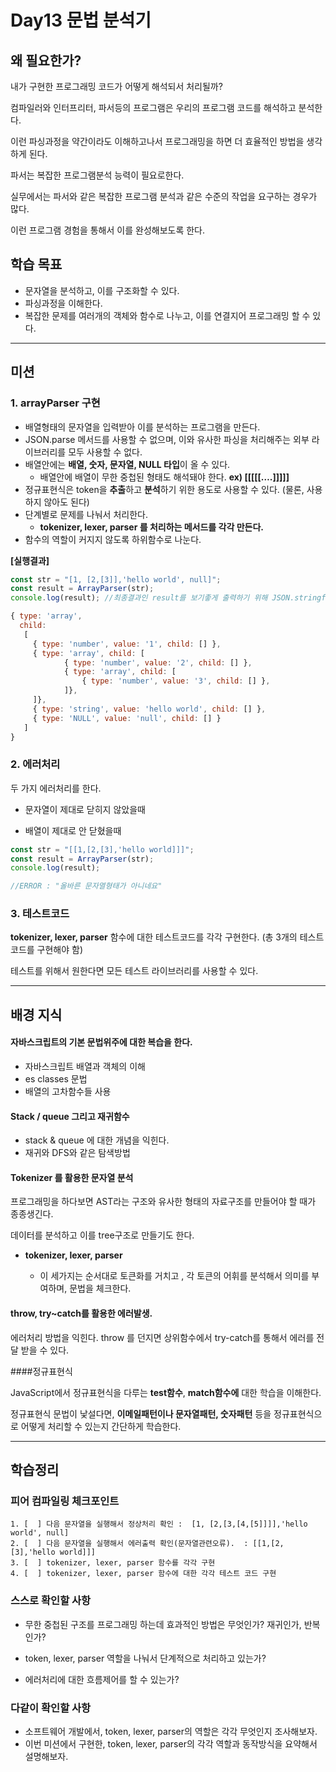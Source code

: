 # Day13 문법 분석기

## 왜 필요한가?
내가 구현한 프로그래밍 코드가 어떻게 해석되서 처리될까? 

컴파일러와 인터프리터, 파서등의 프로그램은 우리의 프로그램 코드를 해석하고 분석한다. 

이런 파싱과정을 약간이라도 이해하고나서 프로그래밍을 하면 더 효율적인 방법을 생각하게 된다. 



파서는 복잡한 프로그램분석 능력이 필요로한다.  

실무에서는 파서와 같은 복잡한 프로그램 분석과 같은 수준의 작업을 요구하는 경우가 많다. 

이런 프로그램 경험을 통해서 이를 완성해보도록 한다. 




## 학습 목표
- 문자열을 분석하고, 이를 구조화할 수 있다.
- 파싱과정을 이해한다.
- 복잡한 문제를 여러개의 객체와 함수로 나누고, 이를 연결지어 프로그래밍 할 수 있다.



----


## 미션

### 1. arrayParser 구현

- 배열형태의 문자열을 입력받아 이를 분석하는 프로그램을 만든다.
- JSON.parse 메서드를 사용할 수 없으며, 이와 유사한 파싱을 처리해주는 외부 라이브러리를 모두 사용할 수 없다.
- 배열안에는 **배열, 숫자, 문자열, NULL 타입**이 올 수 있다.
  - 배열안에 배열이 무한 중첩된 형태도 해석돼야 한다.   **ex) [[[[[….]]]]]**
- 정규표현식은 token을 **추출**하고 **분석**하기 위한 용도로 사용할 수 있다. (물론, 사용하지 않아도 된다)
- 단계별로 문제를 나눠서 처리한다. 
  - **tokenizer, lexer, parser 를 처리하는 메서드를 각각 만든다.**
- 함수의 역할이 커지지 않도록 하위함수로 나눈다.



**[실행결과]**

```javascript
const str = "[1, [2,[3]],'hello world', null]";
const result = ArrayParser(str);
console.log(result); //최종결과인 result를 보기좋게 출력하기 위해 JSON.stringfiy(result)를 사용할 수 있음

{ type: 'array',
  child: 
   [ 
     { type: 'number', value: '1', child: [] },
     { type: 'array', child: [
		    { type: 'number', value: '2', child: [] },
        	{ type: 'array', child: [
		    	{ type: 'number', value: '3', child: [] },          
     		]},
     ]},
     { type: 'string', value: 'hello world', child: [] },
     { type: 'NULL', value: 'null', child: [] } 
   ] 
}

```



### 2. 에러처리

두 가지 에러처리를 한다. 

- 문자열이 제대로 닫히지 않았을때

- 배열이 제대로 안 닫혔을때



```javascript
const str = "[[1,[2,[3],'hello world]]]";
const result = ArrayParser(str);
console.log(result); 

//ERROR : "올바른 문자열형태가 아니네요"
```



### 3. 테스트코드

**tokenizer, lexer, parser** 함수에 대한 테스트코드를 각각 구현한다. (총 3개의 테스트코드를 구현해야 함)

테스트를 위해서 원한다면 모든 테스트 라이브러리를 사용할 수 있다. 



------

## 배경 지식



#### 자바스크립트의 기본 문법위주에 대한 복습을 한다.

- 자바스크립트 배열과 객체의 이해
- es classes 문법
- 배열의 고차함수들 사용



#### Stack /  queue 그리고 재귀함수

- stack & queue 에 대한 개념을 익힌다. 
- 재귀와 DFS와 같은 탐색방법



#### Tokenizer 를 활용한 문자열 분석

프로그래밍을 하다보면 AST라는 구조와 유사한 형태의 자료구조를 만들어야 할 때가 종종생긴다.

데이터를 분석하고 이를 tree구조로 만들기도 한다.

- **tokenizer, lexer, parser** 

  - 이 세가지는 순서대로 토큰화를 거치고 , 각 토큰의 어휘를 분석해서 의미를 부여하며,  문법을 체크한다.

  

#### throw, try~catch를 활용한 에러발생.

에러처리 방법을 익힌다. throw 를 던지면 상위함수에서 try-catch를 통해서 에러를 전달 받을 수 있다.



####정규표현식

JavaScript에서 정규표현식을 다루는  **test함수**, **match함수에** 대한 학습을 이해한다.

정규표현식 문법이 낯설다면, **이메일패턴이나 문자열패턴, 숫자패턴** 등을 정규표현식으로 어떻게 처리할 수 있는지 간단하게 학습한다.





-----


## 학습정리



### 피어 컴파일링 체크포인트

```
1. [  ] 다음 문자열을 실행해서 정상처리 확인 :  [1, [2,[3,[4,[5]]]],'hello world', null]
2. [  ] 다음 문자열을 실행해서 에러출력 확인(문자열관련오류).  : [[1,[2,[3],'hello world]]]  
3. [  ] tokenizer, lexer, parser 함수를 각각 구현
4. [  ] tokenizer, lexer, parser 함수에 대한 각각 테스트 코드 구현
```



### 스스로 확인할 사항

- 무한 중첩된 구조를 프로그래밍 하는데 효과적인 방법은 무엇인가? 재귀인가, 반복인가? 

- token, lexer, parser 역할을 나눠서 단계적으로 처리하고 있는가? 

- 에러처리에 대한 흐름제어를 할 수 있는가?

  


### 다같이 확인할 사항

- 소프트웨어 개발에서,  token, lexer, parser의 역할은 각각 무엇인지 조사해보자.
- 이번 미션에서 구현한,  token, lexer, parser의 각각 역할과 동작방식을 요약해서 설명해보자.

